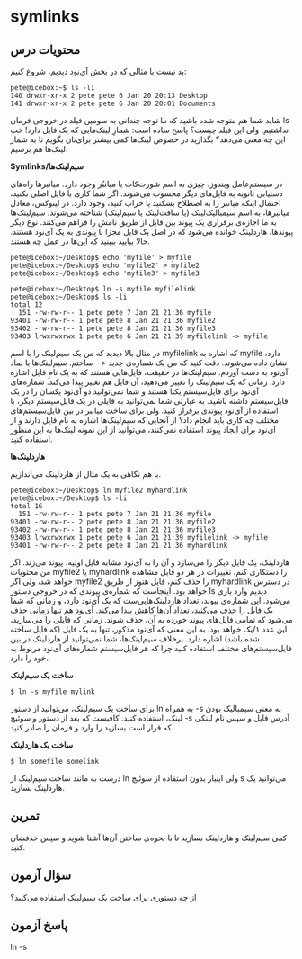 # symlinks

## محتویات درس

بد نیست با مثالی که در بخش آی‌نود دیدیم، شروع کنیم:

```
pete@icebox:~$ ls -li
140 drwxr-xr-x 2 pete pete 6 Jan 20 20:13 Desktop
141 drwxr-xr-x 2 pete pete 6 Jan 20 20:01 Documents
```

شاید شما هم متوجه شده باشید که ما توجه چندانی به سومین فیلد در خروجی فرمان ls نداشتیم. ولی این فیلد چیست؟ پاسخ ساده است: شمارِ لینک‌هایی که یک فایل دارد! خب این چه معنی می‌دهد؟ بگذارید در خصوص لینک‌ها کمی بیشتر برای‌تان بگویم تا به شمار لینک‌ها هم برسیم.

**Symlinks/سیم‌لینک‌ها**

در سیستم‌عامل ویندوز، چیزی به اسم شورت‌کات یا میانبُر وجود دارد. میانبرها راه‌های دستیابی ثانویه به فایل‌های دیگر محسوب می‌شوند. اگر شما کاری با فایل اصلی بکنید، احتمال اینکه میانبر را به اصطلاح بشکنید یا خراب کنید، وجود دارد. در لینوکس، معادل میانبرها، به اسم سیمبالیک‌لینک (یا سافت‌لینک یا سیم‌لینک) شناخته می‌شوند. سیم‌لینک‌ها به ما اجازه‌ی برقراری یک پیوند بین فایل از طریق نامش را فراهم می‌کنند. نوع دیگر پیوندها، هاردلینک خوانده می‌شود که در اصل یک فایل مجزا با پیوندی به یک آی‌نود هستند. حالا بیایید ببینید که این‌ها در عمل چه هستند.

```
pete@icebox:~/Desktop$ echo 'myfile' > myfile
pete@icebox:~/Desktop$ echo 'myfile2' > myfile2
pete@icebox:~/Desktop$ echo 'myfile3' > myfile3

pete@icebox:~/Desktop$ ln -s myfile myfilelink
pete@icebox:~/Desktop$ ls -li
total 12
  151 -rw-rw-r-- 1 pete pete 7 Jan 21 21:36 myfile
93401 -rw-rw-r-- 1 pete pete 8 Jan 21 21:36 myfile2
93402 -rw-rw-r-- 1 pete pete 8 Jan 21 21:36 myfile3
93403 lrwxrwxrwx 1 pete pete 6 Jan 21 21:39 myfilelink -> myfile
```

در مثال بالا دیدید که من یک سیم‌لینک را با اسم myfilelink که اشاره به myfile دارد، ساختم. سیم‌لینک‌ها با نماد ‎ ->‎ نشان داده می‌شوند. دقت کنید که من یک شماره‌ی جدید آی‌نود به دست آوردم. سیم‌لینک‌ها در حقیقت، فایل‌هایی هستند که به یک نامِ فایل اشاره دارد. زمانی که یک سیم‌لینک را تغییر می‌دهید، آن فایل هم تغییر پیدا می‌کند. شماره‌های آی‌نود برای فایل‌سیستم یکتا هستند و شما نمی‌توانید دو آی‌نود یکسان را در یک فایل‌سیستم داشته باشید. به عبارتی شما نمی‌توانید به فایلی در یک فایل‌سیستم دیگر، با استفاده از آی‌نود پیوندی برقرار کنید. ولی برای ساخت میانبر در بین فایل‌سیستم‌های مختلف چه کاری باید انجام داد؟ از آنجایی که سیم‌لینک‌ها اشاره به نامِ فایل دارند و از آی‌نود برای ایجاد پیوند استفاده نمی‌کنند، می‌توانید از این نمونه لینک‌ها به این منظور استفاده کنید.

**هاردلینک‌ها**

با هم نگاهی به یک مثال از هاردلینک می‌اندازیم.

```
pete@icebox:~/Desktop$ ln myfile2 myhardlink
pete@icebox:~/Desktop$ ls -li
total 16
  151 -rw-rw-r-- 1 pete pete 7 Jan 21 21:36 myfile
93401 -rw-rw-r-- 2 pete pete 8 Jan 21 21:36 myfile2
93402 -rw-rw-r-- 1 pete pete 8 Jan 21 21:36 myfile3
93403 lrwxrwxrwx 1 pete pete 6 Jan 21 21:39 myfilelink -> myfile
93401 -rw-rw-r-- 2 pete pete 8 Jan 21 21:36 myhardlink
```

هاردلینک، یک فایل دیگر را می‌سازد و آن را به آی‌نود مشابه فایل اولیه، پیوند می‌زند. اگر من محتویات myfile2 یا myhardlink را دستکاری کنم، تغییرات در هر دو فایل مشاهده خواهد شد، ولی اگر myfile2 را حذف کنم، فایل هنوز از طریق myhardlink در دسترس خواهد بود. اینجاست که شماره‌ی پیوندی که در خروجی دستور ls دیدیم وارد بازی می‌شود. این شماره‌ی پیوند، تعداد هاردلینک‌هایی‌ست که یک آی‌نود دارد، و زمانی که شما یک فایل را حذف می‌کنید، تعداد آن‌ها کاهش پیدا می‌کند. آی‌نود هم تنها زمانی حذف می‌شود که تمامی فایل‌های پیوند خورده به آن، حذف شوند. زمانی که فایلی را می‌سازید، این عدد ۱/یک خواهد بود، به این معنی که آی‌نود مذکور، تنها به یک فایل (که فایل ساخته شده باشد) اشاره دارد. برخلاف سیم‌لینک‌ها، شما نمی‌توانید از هاردلینک در بین فایل‌سیستم‌های مختلف استفاده کنید چرا که هر فایل‌سیستم شماره‌های آی‌نود مربوط به خود را دارد.

**ساخت یک سیم‌لینک**

```$ ln -s myfile mylink```

برای ساخت یک سیم‌لینک، می‌توانید از دستور ln به همراه ‎-s به معنی سیمبالیک بودن لینک، استفاده کنید. کافیست که بعد از دستور و سوئیچ ‎-s آدرس فایل و سپس نام لینکی که قرار است بسازید را وارد و فرمان را صادر کنید.

**ساخت یک هاردلینک**

```$ ln somefile somelink```

درست به مانند ساخت سیم‌لینک از ln ولی اینبار بدون استفاده از سوئیچ s می‌توانید یک هاردلینک بسازید.

## تمرین

کمی سیم‌لینک و هاردلینک بسازید تا با نحوه‌ی ساختن آن‌ها آشنا شوید و سپس حذفشان کنید.

## سؤال آزمون

از چه دستوری برای ساخت یک سیم‌لینک استفاده می‌کنید؟

## پاسخ آزمون

ln -s
